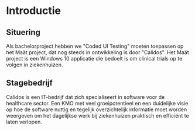 # Introductie

## Situering

Als bachelorproject hebben we "Coded UI Testing" moeten toepassen op het Maät project, dat nog steeds in ontwikkeling is door "Calidos". Het Maät project is een Windows 10 applicatie die bedoelt is om clinical trials op te volgen in ziekenhuizen.

## Stagebedrijf

Calidos is een IT-bedrijf dat zich specialiseert in software voor de healthcare sector. Een KMO met veel groeipotentieel en een duidelijke visie op hoe de software nuttig en tegelijk overzichtelijk informatie moet worden weergeven om het dagelijkse werk bij ziekenhuizen praktisch en efficiënt te laten verlopen.

